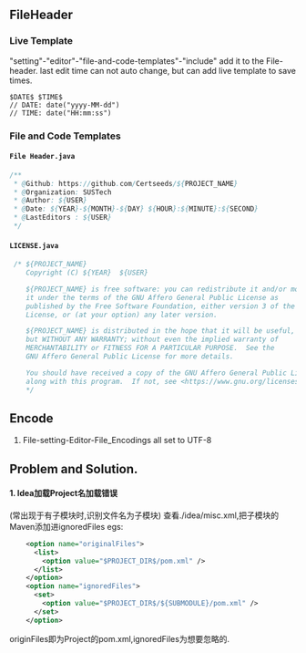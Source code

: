<!--
 * @Github: https://github.com/Certseeds/tricks
 * @Organization: SUSTech
 * @Author: nanoseeds
 * @Date: 2020-03-26 10:04:50
 * @LastEditors: nanoseeds
 * @LastEditTime: 2020-03-26 11:45:53
 -->
## FileHeader
### Live Template
"setting"-"editor"-"file-and-code-templates"-"include"
add it to the File-header.
last edit time can not auto change,
but can add live template to save times.
``` VHL
$DATE$ $TIME$
// DATE: date("yyyy-MM-dd")
// TIME: date("HH:mm:ss")
```
### File and Code Templates
#### `File Header.java`
``` java 
/**
 * @Github: https://github.com/Certseeds/${PROJECT_NAME}
 * @Organization: SUSTech
 * @Author: ${USER}
 * @Date: ${YEAR}-${MONTH}-${DAY} ${HOUR}:${MINUTE}:${SECOND} 
 * @LastEditors : ${USER}
 */
```
#### `LICENSE.java`
``` java
 /* ${PROJECT_NAME} 
    Copyright (C) ${YEAR}  ${USER}

    ${PROJECT_NAME} is free software: you can redistribute it and/or modify
    it under the terms of the GNU Affero General Public License as
    published by the Free Software Foundation, either version 3 of the
    License, or (at your option) any later version.

    ${PROJECT_NAME} is distributed in the hope that it will be useful,
    but WITHOUT ANY WARRANTY; without even the implied warranty of
    MERCHANTABILITY or FITNESS FOR A PARTICULAR PURPOSE.  See the
    GNU Affero General Public License for more details.

    You should have received a copy of the GNU Affero General Public License
    along with this program.  If not, see <https://www.gnu.org/licenses/>.
    */
```
## Encode
1. File-setting-Editor-File_Encodings all set to UTF-8
## Problem and Solution.
#### 1. Idea加载Project名加载错误
(常出现于有子模块时,识别文件名为子模块)
查看./idea/misc.xml,把子模块的Maven添加进ignoredFiles
egs:
``` xml
    <option name="originalFiles">
      <list>
        <option value="$PROJECT_DIR$/pom.xml" />
      </list>
    </option>
    <option name="ignoredFiles">
      <set>
        <option value="$PROJECT_DIR$/${SUBMODULE}/pom.xml" />
      </set>
    </option>
```
originFiles即为Project的pom.xml,ignoredFiles为想要忽略的.
